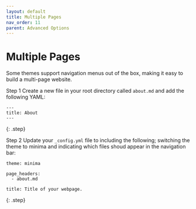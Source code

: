 ```yaml
---
layout: default
title: Multiple Pages
nav_order: 11
parent: Advanced Options
---
```


# Multiple Pages

Some themes support navigation menus out of the box, making it easy to build a multi-page website.

Step 1
Create a new file in your root directory called `about.md` and add the following YAML:

```
---
title: About
---
```
{: .step}

Step 2
Update your `_config.yml` file to including the following; switching the theme to minima and indicating which files shoud appear in the navigation bar:

```
theme: minima

page_headers:
  - about.md

title: Title of your webpage.
```
{: .step}
